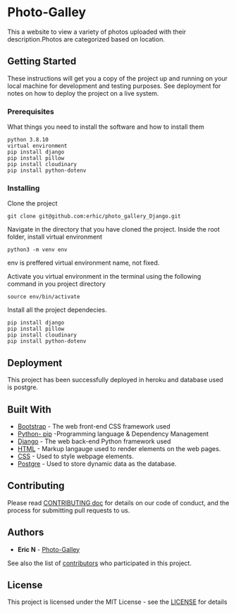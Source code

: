 # Photo-Galley

This a website to view a variety of photos  uploaded with their description.Photos are categorized based on location.

## Getting Started

These instructions will get you a copy of the project up and running on your local machine for development and testing purposes. See deployment for notes on how to deploy the project on a live system.

### Prerequisites

What things you need to install the software and how to install them

```
python 3.8.10
virtual environment 
pip install django
pip install pillow
pip install cloudinary
pip install python-dotenv
```

### Installing



Clone the project
```
git clone git@github.com:erhic/photo_gallery_Django.git
 ```
Navigate in the directory that you have cloned the project.
Inside the root folder, install virtual environment 
```
python3 -m venv env
```
env  is preffered virtual environment name, not fixed.

Activate you virtual environment in the terminal using the following command in you project  directory

```
source env/bin/activate
```
Install all the project dependecies.
```
pip install django
pip install pillow
pip install cloudinary
pip install python-dotenv
```
<!-- ## Running the tests

Explain how to run the automated tests for this system

### Break down into end to end tests

Explain what these tests test and why

```
Give an example
```

### And coding style tests

Explain what these tests test and why

```
Give an example
``` -->

## Deployment

This project has been successfully deployed in heroku and database used is postgre.

## Built With

* [Bootstrap](https://icons.getbootstrap.com/) - The web front-end CSS framework used
* [Python- pip](https://pypi.org/project/pip/) -Programming language & Dependency Management 
* [Django](https://www.djangoproject.com/) - The web back-end Python framework used
* [HTML](https://www.w3schools.com/html/) - Markup langauge used to render elements on the web pages.
* [CSS](https://www.w3schools.com/css/) - Used to style webpage elements.
* [Postgre](https://www.postgresql.org/developer/) - Used to store dynamic data as the database.

## Contributing

Please read [CONTRIBUTING doc](CONTRIBUTING) for details on our code of conduct, and the process for submitting pull requests to us.


## Authors

* **Eric N**  - [Photo-Galley](https://github.com/erhic/photo_gallery_Django)

See also the list of [contributors](https://github.com/erhic) who participated in this project.

## License

This project is licensed under the MIT License - see the [LICENSE](LICENSE)  for details



